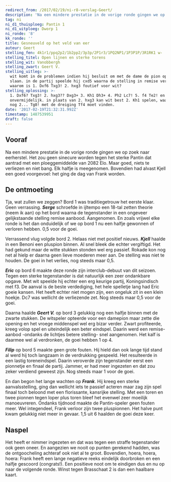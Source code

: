 ```yaml
---
redirect_from: /2017/02/19/ni-r8-verslag-Geert/
description: 'Na een mindere prestatie in de vorige ronde gingen we op zoek naar eerherstel. Het zou geen sinecure worden tegen het sterke Pantin dat aantrad met een ploeggemiddelde van 2082 Elo.'
tag: ni
ni_d1_thuisploeg: Pantin 1
ni_d1_uitploeg: Dworp 1
ni_ronde: '8'
kk_ronde: ''
title: Gesneuveld op het veld van eer
auteur: Geert
stelling_fen: 4k1r1/ppq2p2/1b2pp2/3p3p/2P1r3/1PQ2NP1/1P3P1P/3R1RK1 w-
stelling_titel: Open lijnen en sterke torens
stelling_wit: Vanobbergh
stelling_zwart: Geert V.
stelling_uitleg: >-
  wit komt in de problemen indien hij besluit om met de dame de pion op f6 te
  slaan. in de partij speelde hij cxd5 waarna de stelling in remise verzandde.
  waarom is 1. Dxf6 Txg3! 2. hxg3 foutief voor wit?
stelling_oplossing: >-
  1. Dxf6? Txg3! 2. hxg3?? Dxg3+ 3. Kh1 Dh3+ 4. Ph2 Lc7! 5. f4 Te2! en mat is
  onvermijdelijk. in plaats van 2. hxg3 kan wit best 2. Kh1 spelen, waarna zwart
  nog 2... Tg8! met de dreiging Tf4 moet vinden.
date: '2017-02-19T21:32:31.992Z'
timestamp: 1487539951
draft: false
---
```

## Vooraf

Na een mindere prestatie in de vorige ronde gingen we op zoek naar eerherstel. Het zou geen sinecure worden tegen het sterke Pantin dat aantrad met een ploeggemiddelde van 2082 Elo. Maar goed, niets te verliezen en niet bang. Elk halfje is meegenomen. Bovendien had alvast Kjell een goed voorgevoel: het ging de dag van Frank worden.<!--more-->

## De ontmoeting

Tja, wat zullen we zeggen? Bord 1 was traditiegetrouw het eerste klaar. Geen verrassing. **_Serge_** schroefde in ijltempo een 18-tal zetten theorie (neem ik aan) op het bord waarna de tegenstander in een ongeveer gelijkstaande stelling remise aanbood. Aangenomen. En zoals vrijwel elke ronde is het dan onduidelijk of we op bord 1 nu een halfje gewonnen of verloren hebben. 0,5 voor de goei.

Verrassend vlug volgde bord 2. Helaas niet met positief nieuws. **_Kjell_** haalde in een Benoni een pluspion binnen. Al snel bleek die echter vergiftigd. Het had gekund maar de witte stukken stonden wel erg passief. Rokade kon nog net al hielp er daarna geen lieve moederen meer aan. De stelling was niet te houden. De goei in het verlies, nog steeds maar 0,5.

**_Eric_** op bord 6 maakte deze ronde zijn interclub-debuut van dit seizoen. Tegen een sterke tegenstander is dat natuurlijk een zeer ondankbare opgave. Met wit speelde hij echter een erg keurige partij, Koningsindisch met f3. De aanval is de beste verdediging, het hele spelletje lang had Eric goeie kansen. Het heeft echter niet mogen zijn, een ongeluk zit in een klein hoekje. Dc7 was wellicht de verliezende zet. Nog steeds maar 0,5 voor de goei.

Daarna haalde **_Geert V._** op bord 3 gelukkig nog een halfje binnen met de zwarte stukken. De witspeler opteerde voor een damepion maar zette die opening en het vroege middenspel wel erg bizar verder. Zwart profiteerde, kreeg volop spel en uiteindelijk een beter eindspel. Daarin werd een remise-aanbod -ondanks de lichtjes betere stelling- snel aangenomen. Het kalf is daarmee wel al verdronken, de goei hebben 1 op 4.

**_Filip_** op bord 5 maakte geen grote fouten. Hij hield dan ook lange tijd stand al werd hij toch langzaam in de verdrukking gespeeld. Het resulteerde in een lastig toreneindspel. Daarin veroverde zijn tegenstander eerst een pionnetje en finaal de partij. Jammer, er had meer ingezeten en dat zou zeker verdiend geweest zijn. Nog steeds maar 1 voor de goei.

En dan begon het lange wachten op **_Frank_**. Hij kreeg een sterke aanvalsstelling, ging dan wellicht iets te passief acteren maar zag zijn spel finaal toch beloond met een florissante, kansrijke stelling. Met een toren en twee pionnen tegen loper plus toren bleef het evenwel zeer moeilijk manoeuvreren. Ondanks tijdnood maakte de Pantin-speler geen fouten meer. Wel integendeel, Frank verloor zijn twee pluspionnen. Het halve punt kwam gelukkig niet meer in gevaar. 1,5 uit 6 haalden de goei deze keer.

## Naspel

Het heeft er nimmer ingezeten en dat was tegen een straffe tegenstander ook geen oneer. En aangezien we nooit op punten gerekend hadden, was de ontgoocheling achteraf ook niet al te groot. Bovendien, hoera, hoera, hoera: Frank heeft een lange negatieve reeks eindelijk doorbroken en een halfje gescoord (congrats!). Een positieve noot om te eindigen dus en nu op naar de volgende ronde. Winst tegen Brasschaat 2 is dan een haalbare kaart.
